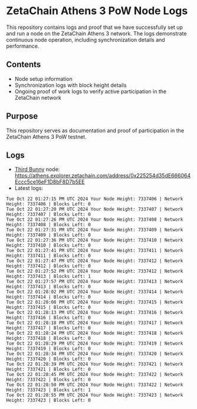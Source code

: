 # ZetaChain Athens 3 PoW Node Logs
This repository contains logs and proof that we have successfully set up and run a node on the ZetaChain Athens 3 network. The logs demonstrate continuous node operation, including synchronization details and performance.

## Contents
- Node setup information
- Synchronization logs with block height details
- Ongoing proof of work logs to verify active participation in the ZetaChain network

## Purpose
This repository serves as documentation and proof of participation in the ZetaChain Athens 3 PoW testnet.

## Logs

- [Third Bunny](https://thirdbunny.xyz/) node: https://athens.explorer.zetachain.com/address/0x225254d35dE666064Eccc5ce16eF1D8bF8D7b5EE
- Latest logs:
```
Tue Oct 22 01:27:15 PM UTC 2024 Your Node Height: 7337406 | Network Height: 7337406 | Blocks Left: 0
Tue Oct 22 01:27:20 PM UTC 2024 Your Node Height: 7337407 | Network Height: 7337407 | Blocks Left: 0
Tue Oct 22 01:27:26 PM UTC 2024 Your Node Height: 7337408 | Network Height: 7337408 | Blocks Left: 0
Tue Oct 22 01:27:31 PM UTC 2024 Your Node Height: 7337409 | Network Height: 7337409 | Blocks Left: 0
Tue Oct 22 01:27:36 PM UTC 2024 Your Node Height: 7337410 | Network Height: 7337410 | Blocks Left: 0
Tue Oct 22 01:27:41 PM UTC 2024 Your Node Height: 7337411 | Network Height: 7337411 | Blocks Left: 0
Tue Oct 22 01:27:47 PM UTC 2024 Your Node Height: 7337412 | Network Height: 7337412 | Blocks Left: 0
Tue Oct 22 01:27:52 PM UTC 2024 Your Node Height: 7337412 | Network Height: 7337413 | Blocks Left: 1
Tue Oct 22 01:27:57 PM UTC 2024 Your Node Height: 7337413 | Network Height: 7337413 | Blocks Left: 0
Tue Oct 22 01:28:02 PM UTC 2024 Your Node Height: 7337414 | Network Height: 7337414 | Blocks Left: 0
Tue Oct 22 01:28:08 PM UTC 2024 Your Node Height: 7337415 | Network Height: 7337415 | Blocks Left: 0
Tue Oct 22 01:28:13 PM UTC 2024 Your Node Height: 7337416 | Network Height: 7337416 | Blocks Left: 0
Tue Oct 22 01:28:18 PM UTC 2024 Your Node Height: 7337417 | Network Height: 7337417 | Blocks Left: 0
Tue Oct 22 01:28:24 PM UTC 2024 Your Node Height: 7337418 | Network Height: 7337418 | Blocks Left: 0
Tue Oct 22 01:28:29 PM UTC 2024 Your Node Height: 7337419 | Network Height: 7337419 | Blocks Left: 0
Tue Oct 22 01:28:34 PM UTC 2024 Your Node Height: 7337420 | Network Height: 7337420 | Blocks Left: 0
Tue Oct 22 01:28:39 PM UTC 2024 Your Node Height: 7337421 | Network Height: 7337421 | Blocks Left: 0
Tue Oct 22 01:28:45 PM UTC 2024 Your Node Height: 7337422 | Network Height: 7337422 | Blocks Left: 0
Tue Oct 22 01:28:50 PM UTC 2024 Your Node Height: 7337422 | Network Height: 7337423 | Blocks Left: 1
Tue Oct 22 01:28:55 PM UTC 2024 Your Node Height: 7337423 | Network Height: 7337423 | Blocks Left: 0
```
